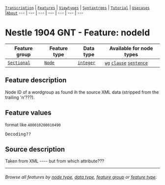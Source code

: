 <a name="start"></a>
[`Transcription`](../transcription.md#start) | [`Features`](README.md#start) | [`Viewtypes`](../viewtypes.md#start) | [`Syntaxtrees`](../syntaxtrees.md#start) | [`Tutorial`](../../tutorial/README.md#start) | [`Usecases`](../usecases/README.md#start) |[`About`](../about.md#start)
---  | --- | --- | --- | --- | --- | ---

# Nestle 1904 GNT - Feature: nodeId 

Feature group | Feature type | Data type | Available for node types
---  | --- | --- | ---
[`Sectional`](featuresbygroup.md#sectional-features) | [`Node`](featuresbyfeaturetype.md#node-features) | [`integer`](featuresbydatatype.md#integer-datatype)  |  [`wg`](featuresbynodetype.md#wordgroup-nodes) [`clause`](featuresbynodetype.md#clause-nodes) [`sentence`](featuresbynodetype.md#sentence-nodes)

## Feature description 

Node ID of a wordgroup as found ih the source XML data (stripped from the trailing 'n'???).

## Feature values

format like `400010200010490`
<pre>Decoding??</pre>

## Source description

Taken from XML ---- but from which attribute???

---
###### *Browse all features by [node type](featuresbynodetype.md#start), [data type](featuresbydatatype.md#start), [feature group](featuresbygroup.md#start) or [feature type](featuresbyfeaturetype.md#start).*

